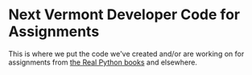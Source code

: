 # Next Vermont Developer Code for Assignments

This is where we put the code we've created and/or are working on for
assignments from [the Real Python books](https://realpython.com/) and elsewhere. 
